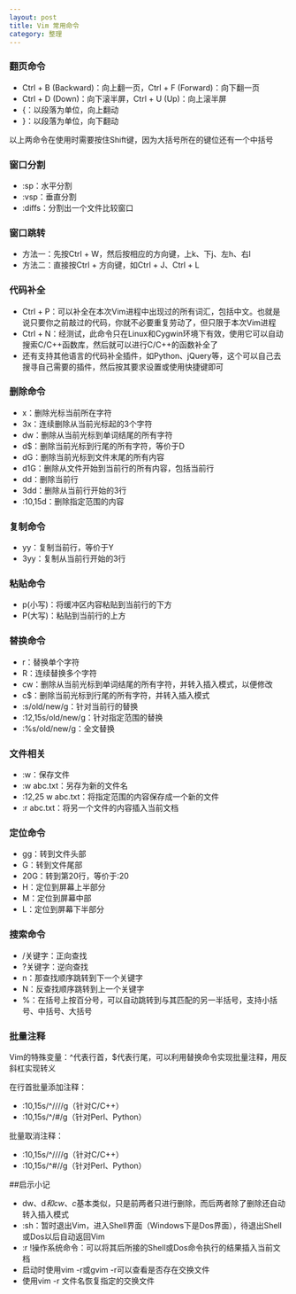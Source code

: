 ```yaml
---
layout: post
title: Vim 常用命令
category: 整理
---
```


### 翻页命令
- Ctrl + B (Backward)：向上翻一页，Ctrl + F (Forward)：向下翻一页
- Ctrl + D (Down)：向下滚半屏，Ctrl + U (Up)：向上滚半屏
- {：以段落为单位，向上翻动
- }：以段落为单位，向下翻动

以上两命令在使用时需要按住Shift键，因为大括号所在的键位还有一个中括号
 
### 窗口分割
* :sp：水平分割
* :vsp：垂直分割
* :diffs：分割出一个文件比较窗口

### 窗口跳转
* 方法一：先按Ctrl + W，然后按相应的方向键，上k、下j、左h、右l
* 方法二：直接按Ctrl + 方向键，如Ctrl + J、Ctrl + L

### 代码补全
* Ctrl + P：可以补全在本次Vim进程中出现过的所有词汇，包括中文。也就是说只要你之前敲过的代码，你就不必要重复劳动了，但只限于本次Vim进程
* Ctrl + N：经测试，此命令只在Linux和Cygwin环境下有效，使用它可以自动搜索C/C++函数库，然后就可以进行C/C++的函数补全了
* 还有支持其他语言的代码补全插件，如Python、jQuery等，这个可以自己去搜寻自己需要的插件，然后按其要求设置或使用快捷键即可

### 删除命令
* x：删除光标当前所在字符
* 3x：连续删除从当前光标起的3个字符
* dw：删除从当前光标到单词结尾的所有字符
* d$：删除当前光标到行尾的所有字符，等价于D
* dG：删除当前光标到文件末尾的所有内容
* d1G：删除从文件开始到当前行的所有内容，包括当前行
* dd：删除当前行
* 3dd：删除从当前行开始的3行
* :10,15d：删除指定范围的内容
 
### 复制命令

* yy：复制当前行，等价于Y
* 3yy：复制从当前行开始的3行

### 粘贴命令
* p(小写)：将缓冲区内容粘贴到当前行的下方
* P(大写)：粘贴到当前行的上方

### 替换命令
* r：替换单个字符
* R：连续替换多个字符
* cw：删除从当前光标到单词结尾的所有字符，并转入插入模式，以便修改
* c$：删除当前光标到行尾的所有字符，并转入插入模式
* :s/old/new/g：针对当前行的替换
* :12,15s/old/new/g：针对指定范围的替换
* :%s/old/new/g：全文替换
 
### 文件相关
* :w：保存文件
* :w abc.txt：另存为新的文件名
* :12,25 w abc.txt：将指定范围的内容保存成一个新的文件
* :r abc.txt：将另一个文件的内容插入当前文档
 
### 定位命令

* gg：转到文件头部
* G：转到文件尾部
* 20G：转到第20行，等价于:20
* H：定位到屏幕上半部分
* M：定位到屏幕中部
* L：定位到屏幕下半部分
 
### 搜索命令

* /关键字：正向查找
* ?关键字：逆向查找
* n：那查找顺序跳转到下一个关键字
* N：反查找顺序跳转到上一个关键字
* %：在括号上按百分号，可以自动跳转到与其匹配的另一半括号，支持小括号、中括号、大括号
 
### 批量注释

Vim的特殊变量：^代表行首，$代表行尾，可以利用替换命令实现批量注释，用反斜杠实现转义

在行首批量添加注释：
* :10,15s/^/\/\//g（针对C/C++）
* :10,15s/^/#/g（针对Perl、Python）
 
批量取消注释：
* :10,15s/^\/\///g（针对C/C++）
* :10,15s/^#//g（针对Perl、Python）
 
##启示小记
* dw、d$和cw、c$基本类似，只是前两者只进行删除，而后两者除了删除还自动转入插入模式
* :sh：暂时退出Vim，进入Shell界面（Windows下是Dos界面），待退出Shell或Dos以后自动返回Vim 
* :r !操作系统命令：可以将其后所接的Shell或Dos命令执行的结果插入当前文档
* 启动时使用vim -r或gvim -r可以查看是否存在交换文件
* 使用vim -r 文件名恢复指定的交换文件

